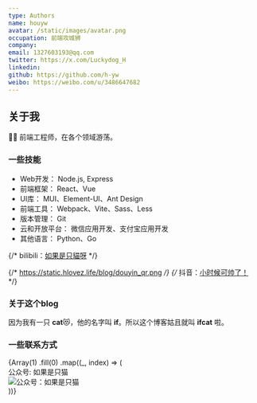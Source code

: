 ```yaml
---
type: Authors
name: houyw
avatar: /static/images/avatar.png
occupation: 前端攻城狮
company:
email: 1327603193@qq.com
twitter: https://x.com/Luckydog_H
linkedin:
github: https://github.com/h-yw
weibo: https://weibo.com/u/3486647682
---
```


## 关于我

👨‍💻 前端工程师，在各个领域游荡。

### 一些技能

- Web开发： Node.js, Express
- 前端框架： React、Vue
- UI库： MUI、Element-UI、Ant Design
- 前端工具： Webpack、Vite、Sass、Less
- 版本管理： Git
- 云和开放平台： 微信应用开发、支付宝应用开发
- 其他语言： Python、Go

{/* bilibili：[如果是只貓呀](https://b23.tv/Y20whuW) */}

{/* https://static.hlovez.life/blog/douyin_qr.png */}
{/* 抖音：[小时候可帅了！](https://www.douyin.com/user/MS4wLjABAAAA_L3YdNtltaoUPwaCEO_qEoGbyTKoM9dB4XpEXHL5Lks) */}

### 关于这个blog

因为我有一只 **cat**😻，他的名字叫 **if**。所以这个博客姑且就叫 **ifcat** 啦。

### 一些联系方式

<div className="flex w-full flex-wrap gap-0">
  {Array(1)
    .fill(0)
    .map((_, index) => (
      <div
        key={index}
        className="w-full rounded-md  p-4 shadow-md hover:shadow-lg sm:w-1/2 lg:w-1/2"
      >
        <div className="mb-2 border-b-2 border-gray-100">
          <span className="text-sm">公众号:</span>
          <span className="pl-2 font-mono font-bold text-primary-500">如果是只猫</span>
        </div>
        <img
          alt="公众号：如果是只猫"
          className="m-0 w-full rounded-[16px] object-contain"
          src="https://static.hlovez.life/blog/qrcode.png"
        />
      </div>
    ))}
</div>

